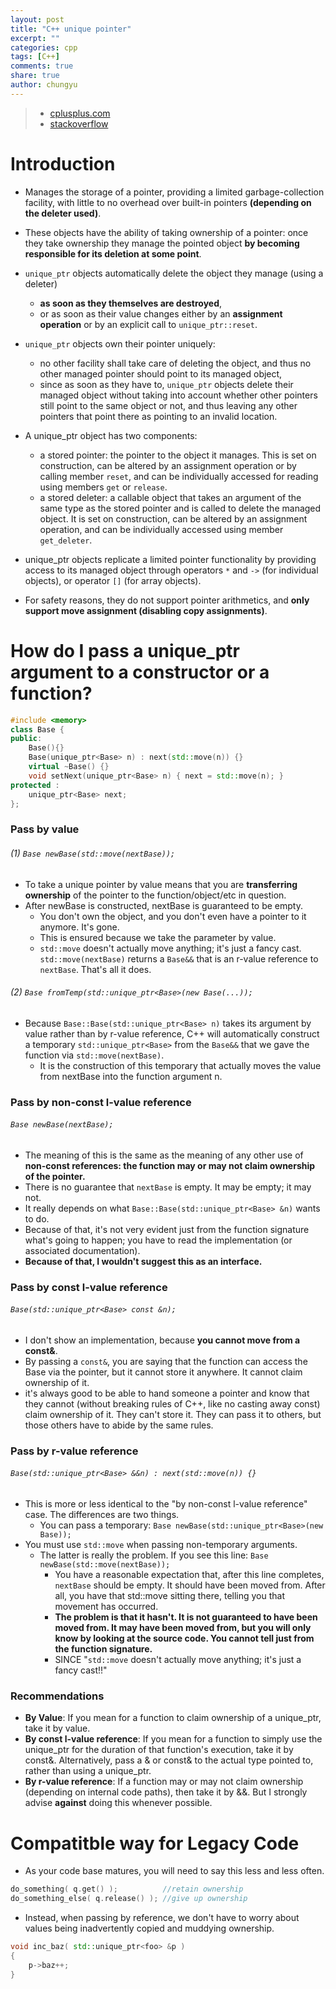 ```yaml
---
layout: post
title: "C++ unique pointer"
excerpt: ""
categories: cpp
tags: [C++]
comments: true
share: true
author: chungyu
---
```


> * [cplusplus.com](http://www.cplusplus.com/reference/memory/unique_ptr/)
> * [stackoverflow](http://stackoverflow.com/questions/8114276/how-do-i-pass-a-unique-ptr-argument-to-a-constructor-or-a-function)


# Introduction

* Manages the storage of a pointer, providing a limited garbage-collection facility, with little to no overhead over built-in pointers **(depending on the deleter used)**.

* These objects have the ability of taking ownership of a pointer: once they take ownership they manage the pointed object **by becoming responsible for its deletion at some point**.

* `unique_ptr` objects automatically delete the object they manage (using a deleter)
  * **as soon as they themselves are destroyed**,
  * or as soon as their value changes either by an **assignment operation** or by an explicit call to `unique_ptr::reset`.

* `unique_ptr` objects own their pointer uniquely:
  * no other facility shall take care of deleting the object, and thus no other managed pointer should point to its managed object,
  * since as soon as they have to, `unique_ptr` objects delete their managed object without taking into account whether other pointers still point to the same object or not, and thus leaving any other pointers that point there as pointing to an invalid location.

* A unique_ptr object has two components:
  * a stored pointer: the pointer to the object it manages. This is set on construction, can be altered by an assignment operation or by calling member `reset`, and can be individually accessed for reading using members `get` or `release`.
  * a stored deleter: a callable object that takes an argument of the same type as the stored pointer and is called to delete the managed object. It is set on construction, can be altered by an assignment operation, and can be individually accessed using member `get_deleter`.

* unique_ptr objects replicate a limited pointer functionality by providing access to its managed object through operators `*` and `->` (for individual objects), or operator `[]` (for array objects).
* For safety reasons, they do not support pointer arithmetics, and **only support move assignment (disabling copy assignments)**.


# How do I pass a unique_ptr argument to a constructor or a function?

```cpp
#include <memory>
class Base {
public:
    Base(){}
    Base(unique_ptr<Base> n) : next(std::move(n)) {}
    virtual ~Base() {}
    void setNext(unique_ptr<Base> n) { next = std::move(n); }
protected :
    unique_ptr<Base> next;
};
```

### Pass by value

###### (1) `Base newBase(std::move(nextBase));`
* To take a unique pointer by value means that you are **transferring ownership** of the pointer to the function/object/etc in question.
* After newBase is constructed, nextBase is guaranteed to be empty.
  * You don't own the object, and you don't even have a pointer to it anymore. It's gone.
  * This is ensured because we take the parameter by value.
  * `std::move` doesn't actually move anything; it's just a fancy cast. `std::move(nextBase)` returns a `Base&&` that is an r-value reference to `nextBase`. That's all it does.

###### (2) `Base fromTemp(std::unique_ptr<Base>(new Base(...));`
* Because `Base::Base(std::unique_ptr<Base> n)` takes its argument by value rather than by r-value reference, C++ will automatically construct a temporary `std::unique_ptr<Base>` from the `Base&&` that we gave the function via `std::move(nextBase)`.
  * It is the construction of this temporary that actually moves the value from nextBase into the function argument n.

### Pass by non-const l-value reference

###### `Base newBase(nextBase);`
* The meaning of this is the same as the meaning of any other use of **non-const references: the function may or may not claim ownership of the pointer.**
* There is no guarantee that `nextBase` is empty. It may be empty; it may not.
* It really depends on what `Base::Base(std::unique_ptr<Base> &n)` wants to do.
* Because of that, it's not very evident just from the function signature what's going to happen; you have to read the implementation (or associated documentation).
* **Because of that, I wouldn't suggest this as an interface.**

### Pass by const l-value reference
###### `Base(std::unique_ptr<Base> const &n);`
* I don't show an implementation, because **you cannot move from a const&**.
* By passing a `const&`, you are saying that the function can access the Base via the pointer, but it cannot store it anywhere. It cannot claim ownership of it.
* it's always good to be able to hand someone a pointer and know that they cannot (without breaking rules of C++, like no casting away const) claim ownership of it. They can't store it. They can pass it to others, but those others have to abide by the same rules.

### Pass by r-value reference

###### `Base(std::unique_ptr<Base> &&n) : next(std::move(n)) {}`
* This is more or less identical to the "by non-const l-value reference" case. The differences are two things.
  * You can pass a temporary: `Base newBase(std::unique_ptr<Base>(new Base));`
* You must use `std::move` when passing non-temporary arguments.
  * The latter is really the problem. If you see this line: `Base newBase(std::move(nextBase));`
    * You have a reasonable expectation that, after this line completes, `nextBase` should be empty. It should have been moved from. After all, you have that std::move sitting there, telling you that movement has occurred.
    * **The problem is that it hasn't. It is not guaranteed to have been moved from. It may have been moved from, but you will only know by looking at the source code. You cannot tell just from the function signature.**
    * SINCE "`std::move` doesn't actually move anything; it's just a fancy cast!!"

### Recommendations

* **By Value**: If you mean for a function to claim ownership of a unique_ptr, take it by value.
* **By const l-value reference**: If you mean for a function to simply use the unique_ptr for the duration of that function's execution, take it by const&. Alternatively, pass a & or const& to the actual type pointed to, rather than using a unique_ptr.
* **By r-value reference**: If a function may or may not claim ownership (depending on internal code paths), then take it by &&. But I strongly advise **against** doing this whenever possible.


# Compatitble way for Legacy Code
* As your code base matures, you will need to say this less and less often.

```cpp
do_something( q.get() );          //retain ownership
do_something_else( q.release() ); //give up ownership
```

* Instead, when passing by reference, we don't have to worry about values being inadvertently copied and muddying ownership.
```cpp
void inc_baz( std::unique_ptr<foo> &p )
{
    p->baz++;
}
```
